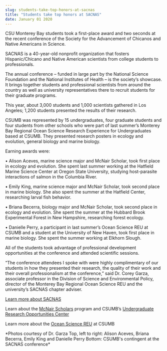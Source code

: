 ```yaml
---
slug: students-take-top-honors-at-sacnas
title: "Students take top honors at SACNAS"
date: January 01 2020
---
```


 
<p>
  CSU Monterey Bay students took a first&#45;place award and two seconds at the
  recent conference of the Society for the Advancement of Chicanos and Native
  Americans in Science.
</p>
<p>
  SACNAS is a 40&#45;year&#45;old nonprofit organization that fosters
  Hispanic/Chicano and Native American scientists from college students to
  professionals.
</p>
<p>
  The annual conference – funded in large part by the National Science
  Foundation and the National Institutes of Health – is the society’s showcase.
  It brings together students and professional scientists from around the
  country as well as university representatives there to recruit students for
  their graduate programs.
</p>
<p>
  This year, about 3,000 students and 1,000 scientists gathered in Los Angeles;
  1,200 students presented the results of their research.
</p>
<p>
  CSUMB was represented by 15 undergraduates, four graduate students and four
  students from other schools who were part of last summer’s Monterey Bay
  Regional Ocean Science Research Experience for Undergraduates based at CSUMB.
  They presented research posters in ecology and evolution, general biology and
  marine biology.
</p>
<p>Earning awards were:</p>
<p>
  • Alison Aceves, marine science major and McNair Scholar, took first place in
  ecology and evolution. She spent last summer working at the Hatfield Marine
  Science Center at Oregon State University, studying host&#45;parasite
  interactions of salmon in the Columbia River.
</p>
<p>
  • Emily King, marine science major and McNair Scholar, took second place in
  marine biology. She also spent the summer at the Hatfield Center, researching
  larval fish behavior.
</p>
<p>
  • Briana Becerra, biology major and McNair Scholar, took second place in
  ecology and evolution. She spent the summer at the Hubbard Brook Experimental
  Forest in New Hampshire, researching forest ecology.
</p>
<p>
  • Danielle Perry, a participant in last summer’s Ocean Science REU at CSUMB
  and a student at the University of New Haven, took first place in marine
  biology. She spent the summer working at Elkhorn Slough.
</p>
<p>
  All of the students took advantage of professional development opportunities
  at the conference and attended scientific sessions.
</p>
<p>
  “The conference attendees I spoke with were highly complimentary of our
  students in how they presented their research, the quality of their work and
  their overall professionalism at the conference,” said Dr. Corey Garza,
  associate professor in the Division of Science and Environmental Policy,
  director of the Monterey Bay Regional Ocean Science REU and the university’s
  SACNAS chapter adviser.
</p>
<p><a href="https://sacnas.org">Learn more about SACNAS</a></p>
<p>
  Learn about the
  <a href="https://uroc.csumb.edu/mcnair">McNair Scholars</a> program and CSUMB’s
  <a href="https://uroc.csumb.edu"
    >Undergraduate Research Opportunities Center</a
  >
</p>
<p>
  Learn more about the <a href="https://reu.csumb.edu">Ocean Science REU</a> at
  CSUMB
</p>
<p>
  &#42;Photos courtesy of Dr. Garza Top, left to right: Alison Aceves, Briana
  Becerra, Emily King and Danielle Perry Bottom: CSUMB's contingent at the
  SACNAS conference&#42;
</p>
 
